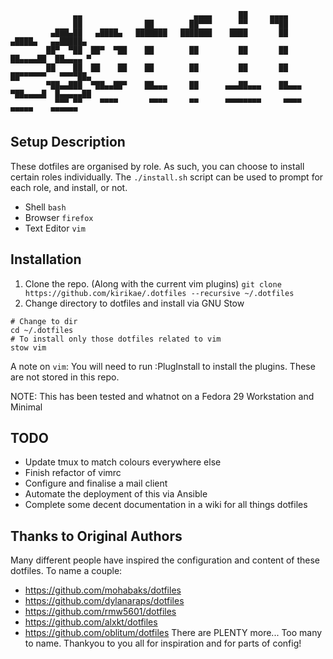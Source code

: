 ```
              ▄▄                         ▄▄▄▄      ██     ▄▄▄▄
              ██              ██        ██▀▀▀      ▀▀     ▀▀██
         ▄███▄██   ▄████▄   ███████   ███████    ████       ██       ▄████▄   ▄▄█████▄
        ██▀  ▀██  ██▀  ▀██    ██        ██         ██       ██      ██▄▄▄▄██  ██▄▄▄▄ ▀
        ██    ██  ██    ██    ██        ██         ██       ██      ██▀▀▀▀▀▀   ▀▀▀▀██▄
        ▀██▄▄███  ▀██▄▄██▀    ██▄▄▄     ██      ▄▄▄██▄▄▄    ██▄▄▄   ▀██▄▄▄▄█  █▄▄▄▄▄██
          ▀▀▀ ▀▀    ▀▀▀▀       ▀▀▀▀     ▀▀      ▀▀▀▀▀▀▀▀     ▀▀▀▀     ▀▀▀▀▀    ▀▀▀▀▀▀
```
Setup Description
-----------------

These dotfiles are organised by role. As such, you can choose to install certain roles individually. The `./install.sh` script can be used to prompt for each role, and install, or not.
* Shell `bash`
* Browser `firefox`
* Text Editor `vim`

Installation
------------

1. Clone the repo. (Along with the current vim plugins)
 `git clone https://github.com/kirikae/.dotfiles --recursive ~/.dotfiles`
2. Change directory to dotfiles and install via GNU Stow
```
# Change to dir
cd ~/.dotfiles
# To install only those dotfiles related to vim
stow vim
```

A note on `vim`:
You will need to run :PlugInstall to install the plugins. These are not stored in this repo.

NOTE: This has been tested and whatnot on a Fedora 29 Workstation and Minimal

TODO
----

* Update tmux to match colours everywhere else
* Finish refactor of vimrc
* Configure and finalise a mail client
* Automate the deployment of this via Ansible
* Complete some decent documentation in a wiki for all things dotfiles

Thanks to Original Authors
--------------------------

Many different people have inspired the configuration and content of these dotfiles.
To name a couple:
* https://github.com/mohabaks/dotfiles
* https://github.com/dylanaraps/dotfiles
* https://github.com/rmw5601/dotfiles
* https://github.com/alxkt/dotfiles
* https://github.com/oblitum/dotfiles
There are PLENTY more... Too many to name. Thankyou to you all for inspiration and for parts of config!

